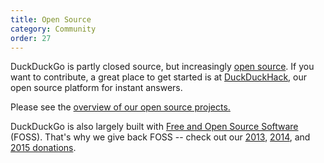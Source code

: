 ```yaml
---
title: Open Source
category: Community
order: 27
---
```


<p>
    DuckDuckGo is partly closed source, but increasingly
    <a href="https://github.com/duckduckgo/">open source</a>. If you want to
    contribute, a great place to get started is at
    <a href="http://duckduckhack.com">DuckDuckHack</a>, our open source platform
    for instant answers.
</p>

<p>
    Please see the
    <a href="/open-source/opensource-overview">overview of our open source projects.</a>
</p>

<p>
    DuckDuckGo is also largely built with
    <a href="/company/architecture">Free and Open Source Software</a>
    (FOSS). That's why we give back FOSS -- check out our
    <a href="http://duckduckgo.tumblr.com/post/44000299625/duckduckgo-foss-donations-2012">2013</a>, <a href="https://duck.co/blog/post/72/foss2014">2014</a>, and
    <a href="https://duck.co/blog/post/154/donations_2015">2015 donations</a>.
</p>